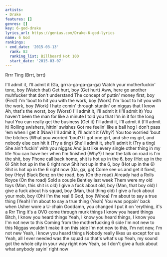 ```yaml
---
artists:
- Drake
features: []
genres: []
key: 6-god-drake
lyrics_url: https://genius.com/Drake-6-god-lyrics
name: 6 God
rankings:
- end_date: '2015-03-13'
  rank: 83
  ranking_list: Billboard Hot 100
  start_date: '2015-03-07'
---
```

Rrrr Ting (Brrt, brrt)


I'll admit it, I'll admit it (Ga, grrra-ga-ga-ga-ga)
Watch your motherfuckin' tone, boy (Watch that)
Get hurt, boy (Get hurt)
Aww, here go another muhfucker that don't understand
The concept of puttin' money first, boy (First)
I'm 'bout to hit you with the work, boy (Work)
I'm 'bout to hit you with the work, boy (Work)
I hate comin' through stuntin' on niggas that I know
Ah, that's the worst, boy (Worst)
I'll admit it, I'll admit it (I'll admit it)
You haven't been the man for like a minute
I told you that I'm in it for the long haul
You can really get the business (Get it)
I'll admit it, I'll admit it (I'll admit it)
Rolling swishers, hittin' swishes
Got me feelin' like a ball hog
I don't pass 'em when I get it (Naw)
I'll admit it, I'll admit it (Why?)
You too worried 'bout the bitches (What you worried 'bout?)
I got one girl, and she my girl, and nobody else can hit it (Try a ting)
She'll admit it, she'll admit it (Try a ting)
She ain't fuckin' with you niggas
And just like every single other thing in my life
You can have her when I'm finished (Why?)
I hear the talk on road is I'm the shit, boy
Phone call back home, shit is hot up in the 6, boy (Hot up in the 6)
Shit hot up in the 6 right now
Shit hot up in the 6, boy (Hot up in the 6)
Shit is hot up in the 6 right now (Ga, ga, ga)
Come see us and get it fixed, boy (Hey)
Black Benz on the road, boy (On the road)
Already had a Rolls Royce (On the road)
Sold a couple Bentley last week
Them were my old toys (Man, this shit is old)
I give a fuck about old, boy (Man, that boy old)
I give a fuck about his squad, boy (Man, that thing old)
I give a fuck about your mob, boy (Oh)
I'm the real 6 God, boy (Whoa)
I'm about to say a true thing (Yeah)
I'm about to say a true thing (Yeah)
You was poppin' back when Usher wore a U-chain
Goddamn, you changed
I put it on 'erything, it's a Rrr Ting
It's a OVO come through murk things
I know you heard things
Bitch, I know you heard things
Yeah, I know you heard things, I know you
I'm not new to this
Coming from the motherfucking 6 side
I'm not new to this
Niggas wouldn't make it on this side
I'm not new to this, I'm not new, I'm not new
Yeah, I know you heard things
Nobody really likes us except for us
Yeah, all I ever needed was the squad so that's what's up
Yeah, my sound got the whole city in your way right now
Yeah, so I don't give a fuck about what anybody sayin' right now
